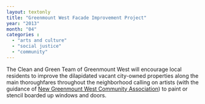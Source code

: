 ```yaml
---
layout: textonly
title: "Greenmount West Facade Improvement Project"
year: "2013"
month: "04"
categories :
  - "arts and culture"
  - "social justice"
  - "community"
---
```


The Clean and Green Team of Greenmount West will encourage local residents to improve the dilapidated vacant city-owned properties along the main thoroughfares throughout the neighborhood calling on artists (with the guidance of [New Greenmount West Community Association][NGWCA]) to paint or stencil boarded up windows and doors.

[NGWCA]: https://www.facebook.com/NGWCA?group_id=0

